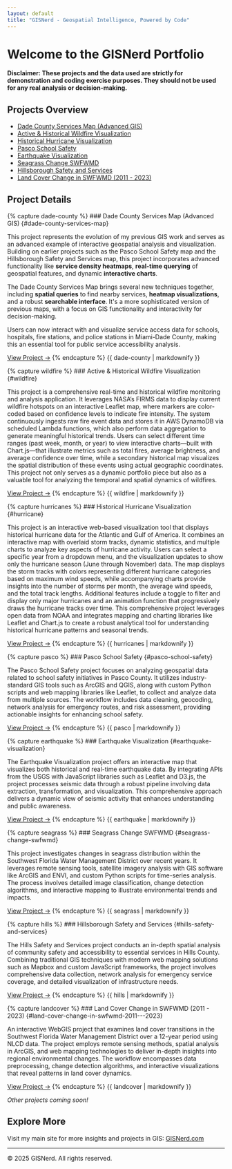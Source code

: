 ```yaml
---
layout: default
title: "GISNerd - Geospatial Intelligence, Powered by Code"
---
```


# Welcome to the GISNerd Portfolio

**Disclaimer: These projects and the data used are strictly for demonstration and coding exercise purposes. They should not be used for any real analysis or decision-making.**

## Projects Overview

- [Dade County Services Map (Advanced GIS)](#dade-county-services-map)
- [Active & Historical Wildfire Visualization](#wildfire)
- [Historical Hurricane Visualization](#hurricane)
- [Pasco School Safety](#pasco-school-safety)
- [Earthquake Visualization](#earthquake-visualization)
- [Seagrass Change SWFWMD](#seagrass-change-swfwmd)
- [Hillsborough Safety and Services](#hills-safety-and-services)
- [Land Cover Change in SWFWMD (2011 - 2023)](#land-cover-change-in-swfwmd-2011---2023)

## Project Details

<div class="project-card">
{% capture dade-county %}
### Dade County Services Map (Advanced GIS) {#dade-county-services-map}

This project represents the evolution of my previous GIS work and serves as an advanced example of interactive geospatial analysis and visualization. Building on earlier projects such as the Pasco School Safety map and the Hillsborough Safety and Services map, this project incorporates advanced functionality like **service density heatmaps**, **real-time querying** of geospatial features, and dynamic **interactive charts**.

The Dade County Services Map brings several new techniques together, including **spatial queries** to find nearby services, **heatmap visualizations**, and a robust **searchable interface**. It's a more sophisticated version of previous maps, with a focus on GIS functionality and interactivity for decision-making. 

Users can now interact with and visualize service access data for schools, hospitals, fire stations, and police stations in Miami-Dade County, making this an essential tool for public service accessibility analysis.

[View Project →](https://kevinmgis.github.io/Dade_County_Services/map.html)
{% endcapture %}
{{ dade-county | markdownify }}
</div>


<div class="project-card">
{% capture wildfire %}
### Active & Historical Wildfire Visualization {#wildfire}

This project is a comprehensive real-time and historical wildfire monitoring and analysis application. It leverages NASA’s FIRMS data to display current wildfire hotspots on an interactive Leaflet map, where markers are color-coded based on confidence levels to indicate fire intensity. The system continuously ingests raw fire event data and stores it in AWS DynamoDB via scheduled Lambda functions, which also perform data aggregation to generate meaningful historical trends. Users can select different time ranges (past week, month, or year) to view interactive charts—built with Chart.js—that illustrate metrics such as total fires, average brightness, and average confidence over time, while a secondary historical map visualizes the spatial distribution of these events using actual geographic coordinates. This project not only serves as a dynamic portfolio piece but also as a valuable tool for analyzing the temporal and spatial dynamics of wildfires.

[View Project →](https://kevinmgis.github.io/Wildfire_Visualization/map.html)
{% endcapture %}
{{ wildfire | markdownify }}
</div>

<div class="project-card">
{% capture hurricanes %}
### Historical Hurricane Visualization {#hurricane}

This project is an interactive web-based visualization tool that displays historical hurricane data for the Atlantic and Gulf of America. It combines an interactive map with overlaid storm tracks, dynamic statistics, and multiple charts to analyze key aspects of hurricane activity. Users can select a specific year from a dropdown menu, and the visualization updates to show only the hurricane season (June through November) data. The map displays the storm tracks with colors representing different hurricane categories based on maximum wind speeds, while accompanying charts provide insights into the number of storms per month, the average wind speeds, and the total track lengths. Additional features include a toggle to filter and display only major hurricanes and an animation function that progressively draws the hurricane tracks over time. This comprehensive project leverages open data from NOAA and integrates mapping and charting libraries like Leaflet and Chart.js to create a robust analytical tool for understanding historical hurricane patterns and seasonal trends.

[View Project →](https://kevinmgis.github.io/Hurricane_Visualization/map.html)
{% endcapture %}
{{ hurricanes | markdownify }}
</div>

<div class="project-card">
{% capture pasco %}
### Pasco School Safety {#pasco-school-safety}

The Pasco School Safety project focuses on analyzing geospatial data related to school safety initiatives in Pasco County. It utilizes industry-standard GIS tools such as ArcGIS and QGIS, along with custom Python scripts and web mapping libraries like Leaflet, to collect and analyze data from multiple sources. The workflow includes data cleaning, geocoding, network analysis for emergency routes, and risk assessment, providing actionable insights for enhancing school safety.

[View Project →](https://kevinmgis.github.io/Pasco_School_Safety/map.html)
{% endcapture %}
{{ pasco | markdownify }}
</div>

<div class="project-card">
{% capture earthquake %}
### Earthquake Visualization {#earthquake-visualization}

The Earthquake Visualization project offers an interactive map that visualizes both historical and real-time earthquake data. By integrating APIs from the USGS with JavaScript libraries such as Leaflet and D3.js, the project processes seismic data through a robust pipeline involving data extraction, transformation, and visualization. This comprehensive approach delivers a dynamic view of seismic activity that enhances understanding and public awareness.

[View Project →](https://kevinmgis.github.io/Earthquake_Visualization/map.html)
{% endcapture %}
{{ earthquake | markdownify }}
</div>

<div class="project-card">
{% capture seagrass %}
### Seagrass Change SWFWMD {#seagrass-change-swfwmd}

This project investigates changes in seagrass distribution within the Southwest Florida Water Management District over recent years. It leverages remote sensing tools, satellite imagery analysis with GIS software like ArcGIS and ENVI, and custom Python scripts for time-series analysis. The process involves detailed image classification, change detection algorithms, and interactive mapping to illustrate environmental trends and impacts.

[View Project →](https://kevinmgis.github.io/Seagrass_Change_SWFWMD/map.html)
{% endcapture %}
{{ seagrass | markdownify }}
</div>

<div class="project-card">
{% capture hills %}
### Hillsborough Safety and Services {#hills-safety-and-services}

The Hills Safety and Services project conducts an in-depth spatial analysis of community safety and accessibility to essential services in Hills County. Combining traditional GIS techniques with modern web mapping solutions such as Mapbox and custom JavaScript frameworks, the project involves comprehensive data collection, network analysis for emergency service coverage, and detailed visualization of infrastructure needs.

[View Project →](https://kevinmgis.github.io/Hills_Safety_and_Services/map.html)
{% endcapture %}
{{ hills | markdownify }}
</div>

<div class="project-card">
{% capture landcover %}
### Land Cover Change in SWFWMD (2011 - 2023) {#land-cover-change-in-swfwmd-2011---2023}

An interactive WebGIS project that examines land cover transitions in the Southwest Florida Water Management District over a 12-year period using NLCD data. The project employs remote sensing methods, spatial analysis in ArcGIS, and web mapping technologies to deliver in-depth insights into regional environmental changes. The workflow encompasses data preprocessing, change detection algorithms, and interactive visualizations that reveal patterns in land cover dynamics.

[View Project →](https://kevinmgis.github.io/LandUse_Change_Web/map.html)
{% endcapture %}
{{ landcover | markdownify }}
</div>

*Other projects coming soon!*

## Explore More

Visit my main site for more insights and projects in GIS: [GISNerd.com](https://gisnerd.com)

---

© 2025 GISNerd. All rights reserved.